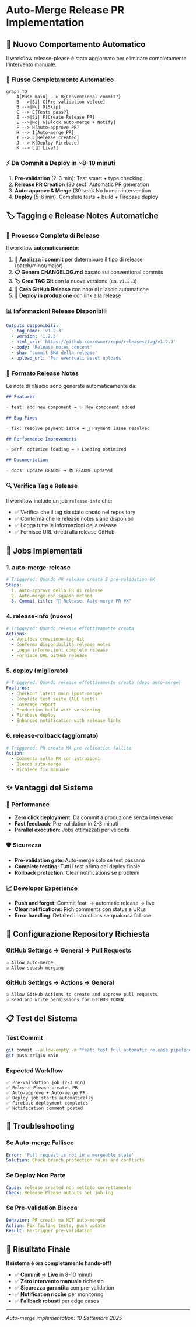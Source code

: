 # Auto-Merge Release PR Implementation

## 🎯 **Nuovo Comportamento Automatico**

Il workflow release-please è stato aggiornato per eliminare completamente l'intervento manuale.

### **🔄 Flusso Completamente Automatico**

```mermaid
graph TD
    A[Push main] --> B{Conventional commit?}
    B -->|Sì| C[Pre-validation veloce]
    B -->|No| D[Skip]
    C --> E{Tests pass?}
    E -->|Sì| F[Create Release PR]
    E -->|No| G[Block auto-merge + Notify]
    F --> H[Auto-approve PR]
    H --> I[Auto-merge PR]
    I --> J[Release created]
    J --> K[Deploy Firebase]
    K --> L[🚀 Live!]
```

### **⚡ Da Commit a Deploy in ~8-10 minuti**

1. **Pre-validation** (2-3 min): Test smart + type checking
2. **Release PR Creation** (30 sec): Automatic PR generation
3. **Auto-approve & Merge** (30 sec): No human intervention
4. **Deploy** (5-6 min): Complete tests + build + Firebase deploy

## 🏷️ **Tagging e Release Notes Automatiche**

### **🎯 Processo Completo di Release**

Il workflow **automaticamente**:

1. **📝 Analizza i commit** per determinare il tipo di release (patch/minor/major)
2. **📋 Genera CHANGELOG.md** basato sui conventional commits
3. **🏷️ Crea TAG Git** con la nuova versione (es. `v1.2.3`)
4. **📄 Crea GitHub Release** con note di rilascio automatiche
5. **🚀 Deploy in produzione** con link alla release

### **📊 Informazioni Release Disponibili**

```yaml
Outputs disponibili:
  - tag_name: 'v1.2.3'
  - version: '1.2.3'
  - html_url: 'https://github.com/owner/repo/releases/tag/v1.2.3'
  - body: 'Release notes content'
  - sha: 'commit SHA della release'
  - upload_url: 'Per eventuali asset uploads'
```

### **📝 Formato Release Notes**

Le note di rilascio sono generate automaticamente da:

```markdown
## Features

- feat: add new component → ✨ New component added

## Bug Fixes

- fix: resolve payment issue → 🐛 Payment issue resolved

## Performance Improvements

- perf: optimize loading → ⚡ Loading optimized

## Documentation

- docs: update README → 📚 README updated
```

### **🔍 Verifica Tag e Release**

Il workflow include un job `release-info` che:

- ✅ Verifica che il tag sia stato creato nel repository
- ✅ Conferma che le release notes siano disponibili
- ✅ Logga tutte le informazioni della release
- ✅ Fornisce URL diretti alla release GitHub

## 🤖 **Jobs Implementati**

### **1. auto-merge-release**

```yaml
# Triggered: Quando PR release creata E pre-validation OK
Steps:
  1. Auto-approve della PR di release
  2. Auto-merge con squash method
  3. Commit title: "🚀 Release: Auto-merge PR #X"
```

### **4. release-info (nuovo)**

```yaml
# Triggered: Quando release effettivamente creata
Actions:
  - Verifica creazione tag Git
  - Conferma disponibilità release notes
  - Logga informazioni complete release
  - Fornisce URL GitHub release
```

### **5. deploy (migliorato)**

```yaml
# Triggered: Quando release effettivamente creata (dopo auto-merge)
Features:
  - Checkout latest main (post-merge)
  - Complete test suite (ALL tests)
  - Coverage report
  - Production build with versioning
  - Firebase deploy
  - Enhanced notification with release links
```

### **6. release-rollback (aggiornato)**

```yaml
# Triggered: PR creata MA pre-validation fallita
Action:
  - Commenta sulla PR con istruzioni
  - Blocca auto-merge
  - Richiede fix manuale
```

## ✨ **Vantaggi del Sistema**

### **🚀 Performance**

- **Zero click deployment**: Da commit a produzione senza intervento
- **Fast feedback**: Pre-validation in 2-3 minuti
- **Parallel execution**: Jobs ottimizzati per velocità

### **🛡️ Sicurezza**

- **Pre-validation gate**: Auto-merge solo se test passano
- **Complete testing**: Tutti i test prima del deploy finale
- **Rollback protection**: Clear notifications se problemi

### **📈 Developer Experience**

- **Push and forget**: Commit feat: → automatic release → live
- **Clear notifications**: Rich comments con status e URLs
- **Error handling**: Detailed instructions se qualcosa fallisce

## 🔧 **Configurazione Repository Richiesta**

### **GitHub Settings → General → Pull Requests**

```
☑️ Allow auto-merge
☑️ Allow squash merging
```

### **GitHub Settings → Actions → General**

```
☑️ Allow GitHub Actions to create and approve pull requests
☑️ Read and write permissions for GITHUB_TOKEN
```

## 📋 **Test del Sistema**

### **Test Commit**

```bash
git commit --allow-empty -m "feat: test full automatic release pipeline"
git push origin main
```

### **Expected Workflow**

```
✅ Pre-validation job (2-3 min)
✅ Release Please creates PR
✅ Auto-approve + Auto-merge PR
✅ Deploy job starts automatically
✅ Firebase deployment completes
✅ Notification comment posted
```

## 🐛 **Troubleshooting**

### **Se Auto-merge Fallisce**

```yaml
Error: 'Pull request is not in a mergeable state'
Solution: Check branch protection rules and conflicts
```

### **Se Deploy Non Parte**

```yaml
Cause: release_created non settato correttamente
Check: Release Please outputs nel job log
```

### **Se Pre-validation Blocca**

```yaml
Behavior: PR creata ma NOT auto-merged
Action: Fix failing tests, push update
Result: Re-trigger pre-validation
```

## 🎉 **Risultato Finale**

**Il sistema è ora completamente hands-off!**

- ✅ **Commit** → **Live** in 8-10 minuti
- ✅ **Zero intervento manuale** richiesto
- ✅ **Sicurezza garantita** con pre-validation
- ✅ **Notification ricche** per monitoring
- ✅ **Fallback robusti** per edge cases

---

_Auto-merge implementation: 10 Settembre 2025_
